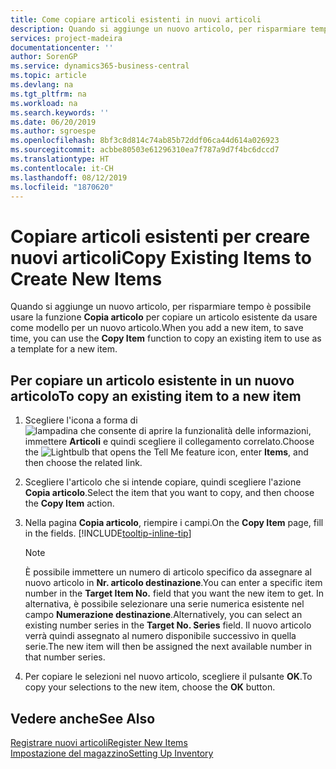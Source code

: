 ```yaml
---
title: Come copiare articoli esistenti in nuovi articoli
description: Quando si aggiunge un nuovo articolo, per risparmiare tempo è possibile usare la funzione Articolo copia per copiare un articolo esistente da usare come modello per un nuovo articolo.
services: project-madeira
documentationcenter: ''
author: SorenGP
ms.service: dynamics365-business-central
ms.topic: article
ms.devlang: na
ms.tgt_pltfrm: na
ms.workload: na
ms.search.keywords: ''
ms.date: 06/20/2019
ms.author: sgroespe
ms.openlocfilehash: 8bf3c8d814c74ab85b72ddf06ca44d614a026923
ms.sourcegitcommit: acbbe80503e61296310ea7f787a9d7f4bc6dccd7
ms.translationtype: HT
ms.contentlocale: it-CH
ms.lasthandoff: 08/12/2019
ms.locfileid: "1870620"
---
```

# <a name="copy-existing-items-to-create-new-items"></a><span data-ttu-id="872b8-103">Copiare articoli esistenti per creare nuovi articoli</span><span class="sxs-lookup"><span data-stu-id="872b8-103">Copy Existing Items to Create New Items</span></span>
<span data-ttu-id="872b8-104">Quando si aggiunge un nuovo articolo, per risparmiare tempo è possibile usare la funzione **Copia articolo** per copiare un articolo esistente da usare come modello per un nuovo articolo.</span><span class="sxs-lookup"><span data-stu-id="872b8-104">When you add a new item, to save time, you can use the **Copy Item** function to copy an existing item to use as a template for a new item.</span></span>  

## <a name="to-copy-an-existing-item-to-a-new-item"></a><span data-ttu-id="872b8-105">Per copiare un articolo esistente in un nuovo articolo</span><span class="sxs-lookup"><span data-stu-id="872b8-105">To copy an existing item to a new item</span></span>  
1. <span data-ttu-id="872b8-106">Scegliere l'icona a forma di ![lampadina che consente di aprire la funzionalità delle informazioni](media/ui-search/search_small.png "Informazioni sull'operazione che si desidera eseguire"), immettere **Articoli** e quindi scegliere il collegamento correlato.</span><span class="sxs-lookup"><span data-stu-id="872b8-106">Choose the ![Lightbulb that opens the Tell Me feature](media/ui-search/search_small.png "Tell me what you want to do") icon, enter **Items**, and then choose the related link.</span></span>  
2. <span data-ttu-id="872b8-107">Scegliere l'articolo che si intende copiare, quindi scegliere l'azione **Copia articolo**.</span><span class="sxs-lookup"><span data-stu-id="872b8-107">Select the item that you want to copy, and then choose the **Copy Item** action.</span></span>  
3. <span data-ttu-id="872b8-108">Nella pagina **Copia articolo**, riempire i campi.</span><span class="sxs-lookup"><span data-stu-id="872b8-108">On the **Copy Item** page, fill in the fields.</span></span> [!INCLUDE[tooltip-inline-tip](includes/tooltip-inline-tip_md.md)]

    > [!NOTE]  
    > <span data-ttu-id="872b8-109">È possibile immettere un numero di articolo specifico da assegnare al nuovo articolo in **Nr. articolo destinazione**.</span><span class="sxs-lookup"><span data-stu-id="872b8-109">You can enter a specific item number in the **Target Item No.** field that you want the new item to get.</span></span> <span data-ttu-id="872b8-110">In alternativa, è possibile selezionare una serie numerica esistente nel campo **Numerazione destinazione**.</span><span class="sxs-lookup"><span data-stu-id="872b8-110">Alternatively, you can select an existing number series in the **Target No. Series** field.</span></span> <span data-ttu-id="872b8-111">Il nuovo articolo verrà quindi assegnato al numero disponibile successivo in quella serie.</span><span class="sxs-lookup"><span data-stu-id="872b8-111">The new item will then be assigned the next available number in that number series.</span></span>  

5. <span data-ttu-id="872b8-112">Per copiare le selezioni nel nuovo articolo, scegliere il pulsante **OK**.</span><span class="sxs-lookup"><span data-stu-id="872b8-112">To copy your selections to the new item, choose the **OK** button.</span></span>  

## <a name="see-also"></a><span data-ttu-id="872b8-113">Vedere anche</span><span class="sxs-lookup"><span data-stu-id="872b8-113">See Also</span></span>  
[<span data-ttu-id="872b8-114">Registrare nuovi articoli</span><span class="sxs-lookup"><span data-stu-id="872b8-114">Register New Items</span></span>](inventory-how-register-new-items.md)  
[<span data-ttu-id="872b8-115">Impostazione del magazzino</span><span class="sxs-lookup"><span data-stu-id="872b8-115">Setting Up Inventory</span></span>](inventory-setup-inventory.md)
